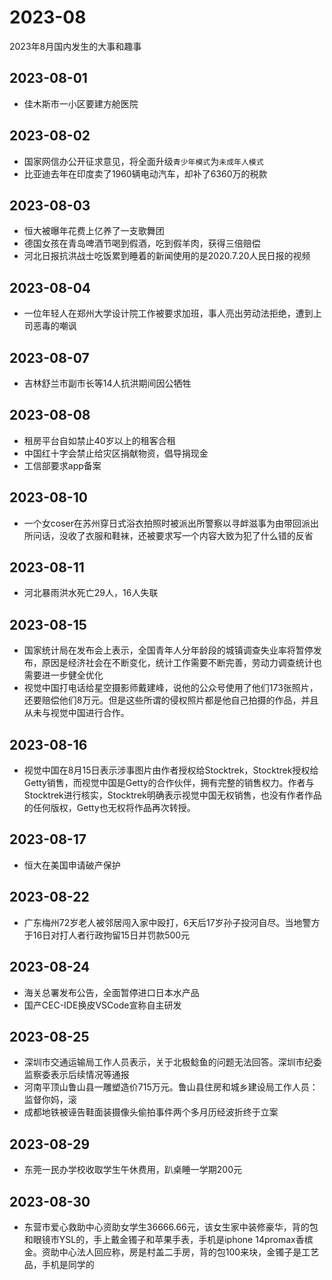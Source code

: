 # 2023-08
2023年8月国内发生的大事和趣事
## 2023-08-01
* 佳木斯市一小区要建方舱医院
## 2023-08-02
* 国家网信办公开征求意见，将全面升级`青少年模式`为`未成年人模式`
* 比亚迪去年在印度卖了1960辆电动汽车，却补了6360万的税款
## 2023-08-03
* 恒大被曝年花费上亿养了一支歌舞团
* 德国女孩在青岛啤酒节喝到假酒，吃到假羊肉，获得三倍赔偿
* 河北日报抗洪战士吃饭累到睡着的新闻使用的是2020.7.20人民日报的视频
## 2023-08-04
* 一位年轻人在郑州大学设计院工作被要求加班，事人亮出劳动法拒绝，遭到上司恶毒的嘲讽
## 2023-08-07
* 吉林舒兰市副市长等14人抗洪期间因公牺牲
## 2023-08-08
* 租房平台自如禁止40岁以上的租客合租
* 中国红十字会禁止给灾区捐献物资，倡导捐现金
* 工信部要求app备案
## 2023-08-10
* 一个女coser在苏州穿日式浴衣拍照时被派出所警察以寻衅滋事为由带回派出所问话，没收了衣服和鞋袜，还被要求写一个内容大致为犯了什么错的反省
## 2023-08-11
* 河北暴雨洪水死亡29人，16人失联
## 2023-08-15
* 国家统计局在发布会上表示，全国青年人分年龄段的城镇调查失业率将暂停发布，原因是经济社会在不断变化，统计工作需要不断完善，劳动力调查统计也需要进一步健全优化
* 视觉中国打电话给星空摄影师戴建峰，说他的公众号使用了他们173张照片，还要赔偿他们8万元。但是这些所谓的侵权照片都是他自己拍摄的作品，并且从未与视觉中国进行合作。
## 2023-08-16
* 视觉中国在8月15日表示涉事图片由作者授权给Stocktrek，Stocktrek授权给Getty销售，而视觉中国是Getty的合作伙伴，拥有完整的销售权力。作者与Stocktrek进行核实，Stocktrek明确表示视觉中国无权销售，也没有作者作品的任何版权，Getty也无权将作品再次转授。
## 2023-08-17
* 恒大在美国申请破产保护
## 2023-08-22
* 广东梅州72岁老人被邻居闯入家中殴打，6天后17岁孙子投河自尽。当地警方于16日对打人者行政拘留15日并罚款500元
## 2023-08-24
* 海关总署发布公告，全面暂停进口日本水产品
* 国产CEC-IDE换皮VSCode宣称自主研发
## 2023-08-25
* 深圳市交通运输局工作人员表示，关于北极鲶鱼的问题无法回答。深圳市纪委监察委表示后续情况等通报
* 河南平顶山鲁山县一雕塑造价715万元。鲁山县住房和城乡建设局工作人员：监督你妈，滚
* 成都地铁被诬告鞋面装摄像头偷拍事件两个多月历经波折终于立案
## 2023-08-29
* 东莞一民办学校收取学生午休费用，趴桌睡一学期200元
## 2023-08-30
* 东营市爱心救助中心资助女学生36666.66元，该女生家中装修豪华，背的包和眼镜市YSL的，手上戴金镯子和苹果手表，手机是iphone 14promax香槟金。资助中心法人回应称，房是村盖二手房，背的包100来块，金镯子是工艺品，手机是同学的